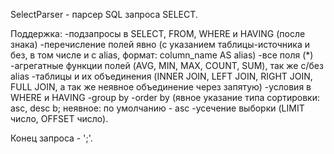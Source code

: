 SelectParser - парсер SQL запроса SELECT.

Поддержка: 
  -подзапросы в SELECT, FROM, WHERE и HAVING (после знака)
  -перечисление полей явно (с указанием таблицы-источника и без, в том числе и с alias, формат: column_name AS alias)
  -все поля (*)
  -агрегатные функции полей (AVG, MIN, MAX, COUNT, SUM), так же с/без alias
  -таблицы и их объединения (INNER JOIN, LEFT JOIN, RIGHT JOIN, FULL JOIN, а так же неявное объединение через запятую)
  -условия в WHERE и  HAVING
  -group by 
  -order by (явное указание типа сортировки: asc, desc b; неявное: по умолчанию - asc
  -усечение выборки (LIMIT число, OFFSET число).
  
  Конец запроса - ';'.
  
  
